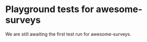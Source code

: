 # Playground tests for awesome-surveys
We are still awaiting the first test run for awesome-surveys.
